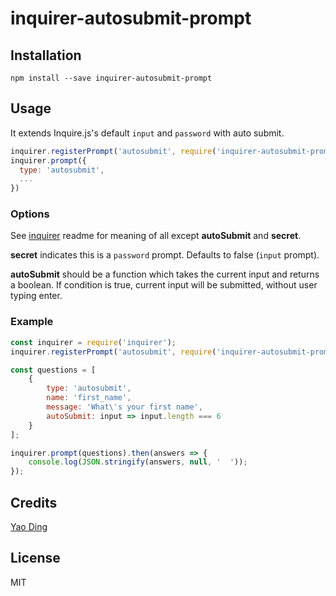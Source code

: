 # inquirer-autosubmit-prompt

## Installation

```
npm install --save inquirer-autosubmit-prompt
```

## Usage

It extends Inquire.js's default `input` and `password` with auto submit.

```javascript
inquirer.registerPrompt('autosubmit', require('inquirer-autosubmit-prompt'));
inquirer.prompt({
  type: 'autosubmit',
  ...
})
```

### Options

See [inquirer](https://github.com/SBoudrias/Inquirer.js) readme for meaning of all except **autoSubmit** and **secret**.

**secret** indicates this is a `password` prompt. Defaults to false (`input` prompt).

**autoSubmit** should be a function which takes the current input and returns a boolean. If condition is true, current input will be submitted, without user typing enter.

### Example

```javascript
const inquirer = require('inquirer');
inquirer.registerPrompt('autosubmit', require('inquirer-autosubmit-promt'));

const questions = [
	{
		type: 'autosubmit',
		name: 'first_name',
		message: 'What\'s your first name',
		autoSubmit: input => input.length === 6
	}
];

inquirer.prompt(questions).then(answers => {
	console.log(JSON.stringify(answers, null, '  '));
});

```

## Credits
[Yao Ding](https://github.com/yaodingyd/)

## License
MIT